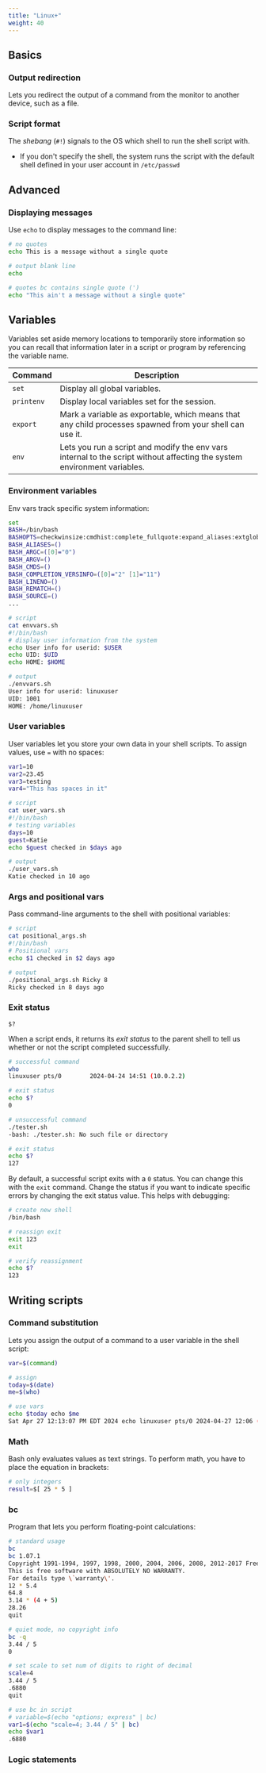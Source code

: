 ```yaml
---
title: "Linux+"
weight: 40
---
```


## Basics

### Output redirection

Lets you redirect the output of a command from the monitor to another device, such as a file.

### Script format

The _shebang_ (`#!`) signals to the OS which shell to run the shell script with.
- If you don't specify the shell, the system runs the script with the default shell defined in your user account in `/etc/passwd`

## Advanced

### Displaying messages

Use `echo` to display messages to the command line:

```bash
# no quotes
echo This is a message without a single quote

# output blank line
echo 

# quotes bc contains single quote (')
echo "This ain't a message without a single quote"
```

## Variables

Variables set aside memory locations to temporarily store information so you can recall that information later in a script or program by referencing the variable name.

| Command | Description |
|---|---|
| `set` | Display all global variables. |
| `printenv` | Display local variables set for the session. |
| `export` | Mark a variable as exportable, which means that any child processes spawned from your shell can use it. |
| `env` | Lets you run a script and modify the env vars internal to the script without affecting the system environment variables. |


### Environment variables

Env vars track specific system information:

```bash
set
BASH=/bin/bash
BASHOPTS=checkwinsize:cmdhist:complete_fullquote:expand_aliases:extglob:extquote:force_fignore:globasciiranges:histappend:interactive_comments:login_shell:progcomp:promptvars:sourcepath
BASH_ALIASES=()
BASH_ARGC=([0]="0")
BASH_ARGV=()
BASH_CMDS=()
BASH_COMPLETION_VERSINFO=([0]="2" [1]="11")
BASH_LINENO=()
BASH_REMATCH=()
BASH_SOURCE=()
...

# script
cat envvars.sh 
#!/bin/bash
# display user information from the system
echo User info for userid: $USER
echo UID: $UID
echo HOME: $HOME

# output
./envvars.sh 
User info for userid: linuxuser
UID: 1001
HOME: /home/linuxuser
```
### User variables

User variables let you store your own data in your shell scripts. To assign values, use `=` with no spaces:

```bash
var1=10
var2=23.45
var3=testing
var4="This has spaces in it"

# script
cat user_vars.sh 
#!/bin/bash
# testing variables
days=10
guest=Katie
echo $guest checked in $days ago

# output
./user_vars.sh 
Katie checked in 10 ago
```
### Args and positional vars

Pass command-line arguments to the shell with positional variables:

```bash
# script
cat positional_args.sh 
#!/bin/bash
# Positional vars
echo $1 checked in $2 days ago

# output
./positional_args.sh Ricky 8
Ricky checked in 8 days ago
```

### Exit status

`$?`

When a script ends, it returns its _exit status_ to the parent shell to tell us whether or not the script completed successfully.

```bash
# successful command
who
linuxuser pts/0        2024-04-24 14:51 (10.0.2.2)

# exit status
echo $?
0

# unsuccessful command
./tester.sh
-bash: ./tester.sh: No such file or directory

# exit status
echo $?
127
```

By default, a successful script exits with a `0` status. You can change this with the `exit` command. Change the status if you want to indicate specific errors by changing the exit status value. This helps with debugging:

```bash
# create new shell
/bin/bash

# reassign exit
exit 123
exit

# verify reassignment
echo $?
123
```

## Writing scripts

### Command substitution

Lets you assign the output of a command to a user variable in the shell script:

```bash
var=$(command)

# assign
today=$(date) 
me=$(who)

# use vars
echo $today echo $me
Sat Apr 27 12:13:07 PM EDT 2024 echo linuxuser pts/0 2024-04-27 12:06 (10.0.2.2)
```

### Math

Bash only evaluates values as text strings. To perform math, you have to place the equation in brackets:

```bash
# only integers
result=$[ 25 * 5 ]
```

### bc

Program that lets you perform floating-point calculations:

```bash
# standard usage
bc
bc 1.07.1
Copyright 1991-1994, 1997, 1998, 2000, 2004, 2006, 2008, 2012-2017 Free Software Foundation, Inc.
This is free software with ABSOLUTELY NO WARRANTY.
For details type \`warranty\'. 
12 * 5.4
64.8
3.14 * (4 + 5)
28.26
quit

# quiet mode, no copyright info
bc -q
3.44 / 5
0

# set scale to set num of digits to right of decimal
scale=4
3.44 / 5
.6880
quit

# use bc in script
# variable=$(echo "options; express" | bc)
var1=$(echo "scale=4; 3.44 / 5" | bc)
echo $var1
.6880
```

### Logic statements